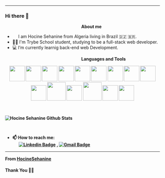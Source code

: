 ***********************************
### Hi there 👋

<!--
**anishghimire603/anishghimire603** is a ✨ _special_ ✨ repository because its `README.md` (this file) appears on your GitHub profile.-->
&nbsp;&nbsp;&nbsp;&nbsp;&nbsp;&nbsp;&nbsp;&nbsp;&nbsp;&nbsp;&nbsp;&nbsp;&nbsp;&nbsp;&nbsp;&nbsp;&nbsp;&nbsp;&nbsp;&nbsp;&nbsp;&nbsp;&nbsp;&nbsp;&nbsp;&nbsp;&nbsp;&nbsp;&nbsp;&nbsp;&nbsp;&nbsp;&nbsp;&nbsp;&nbsp;&nbsp;&nbsp;&nbsp;&nbsp;&nbsp;&nbsp;&nbsp;&nbsp;&nbsp;&nbsp;&nbsp;&nbsp;&nbsp;&nbsp;&nbsp;&nbsp;&nbsp;&nbsp;&nbsp;&nbsp;&nbsp;&nbsp;&nbsp;&nbsp;&nbsp;&nbsp;&nbsp;&nbsp;<b>About me</b> <br>
- <img src ="https://s3.amazonaws.com/pix.iemoji.com/images/emoji/apple/ios-12/256/boy-light-skin-tone.png" height= 15px width = 15px> I am Hocine Sehanine from Algeria living in Brazil 🇩🇿 🇧🇷.
- 🧑‍🎓 I'm Trybe School student, studying to be a full-stack web developer.
- 💻 I’m currently learnig back-end web Development.

&nbsp;&nbsp;&nbsp;&nbsp;&nbsp;&nbsp;&nbsp;&nbsp;&nbsp;&nbsp;&nbsp;&nbsp;&nbsp;&nbsp;&nbsp;&nbsp;&nbsp;&nbsp;&nbsp;&nbsp;&nbsp;&nbsp;&nbsp;&nbsp;&nbsp;&nbsp;&nbsp;&nbsp;&nbsp;&nbsp;&nbsp;&nbsp;&nbsp;&nbsp;&nbsp;&nbsp;&nbsp;&nbsp;&nbsp;&nbsp;&nbsp;&nbsp;&nbsp;&nbsp;&nbsp;&nbsp;&nbsp;&nbsp;&nbsp;&nbsp;&nbsp;&nbsp;&nbsp;&nbsp;&nbsp;&nbsp;&nbsp;&nbsp;&nbsp;&nbsp;&nbsp;&nbsp;&nbsp;<b><b>Languages and Tools</b> <br>

<p align="center">
  
  <img src="https://cdn.jsdelivr.net/gh/devicons/devicon/icons/visualstudio/visualstudio-plain.svg" width="50px"/>
  <img src="https://cdn.jsdelivr.net/gh/devicons/devicon/icons/html5/html5-original-wordmark.svg" width="50px"/>
  <img src="https://cdn.jsdelivr.net/gh/devicons/devicon/icons/css3/css3-original-wordmark.svg" width="50px"/>
  <img src="https://cdn.jsdelivr.net/gh/devicons/devicon/icons/javascript/javascript-original.svg" width="50px"/>
  <img src="https://cdn.jsdelivr.net/gh/devicons/devicon/icons/npm/npm-original-wordmark.svg" width="50px"/>
  <img src="https://cdn.jsdelivr.net/gh/devicons/devicon/icons/bootstrap/bootstrap-original.svg" width="50px"/>
  <img src="https://cdn.jsdelivr.net/gh/devicons/devicon/icons/jest/jest-plain.svg" width="50px"/>
  <img src="https://cdn.jsdelivr.net/gh/devicons/devicon/icons/react/react-original-wordmark.svg" width="50px"/>
  <img src="https://cdn.jsdelivr.net/gh/devicons/devicon/icons/redux/redux-original.svg" width="50px"/>
  <img src="https://testing-library.com/img/octopus-128x128.png" width="50px"/>
  <img src="https://mui.com/static/logo.png" width="60px"/>
  <img src="https://cdn.jsdelivr.net/gh/devicons/devicon/icons/docker/docker-original.svg" width="50px"/>
  <img src="https://cdn-icons-png.flaticon.com/512/3161/3161158.png" width="60px"/>
  <img src="https://cdn.jsdelivr.net/gh/devicons/devicon/icons/mysql/mysql-original.svg" width="50px"/>
  <img src="https://cdn.jsdelivr.net/gh/devicons/devicon/icons/nodejs/nodejs-original.svg" width="50px"/>

</p>

<br />


![Hocine Sehanine Github Stats](https://github-readme-stats.vercel.app/api?username=HocineSehanine&show_icons=true&theme=tokyonight)

<br /> 

- 📫 How to reach me:<br>
&nbsp;&nbsp;&nbsp;&nbsp;&nbsp;&nbsp;[![Linkedin Badge](https://img.shields.io/badge/-LinkedIn-blue?style=flat-square&logo=Linkedin&logoColor=white&link=https://www.linkedin.com/in/hocine-sehanine-447419143/l/)](https://www.linkedin.com/in/hocine-sehanine-447419143/) , [![Gmail Badge](https://img.shields.io/badge/-Gmail-c14438?style=flat-square&logo=Gmail&logoColor=white&link=mailto:rubalagrawalru@gmail.com.com)](mailto:hocinesehanine1@gmail.com)&nbsp;&nbsp;

*************

From [HocineSehanine](https://github.com/HocineSehanine)

#### Thank You 🙏🏼
